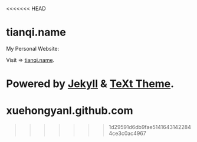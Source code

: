 <<<<<<< HEAD
# tianqi.name

My Personal Website:

Visit => [tianqi.name](https://tianqi.name).

Powered by [Jekyll](http://jekyllrb.com/) & [TeXt Theme](https://github.com/kitian616/jekyll-TeXt-theme).
=======
# xuehongyanl.github.com
>>>>>>> 1d29591d6db9fae51416431422844ce3c0ac4967

